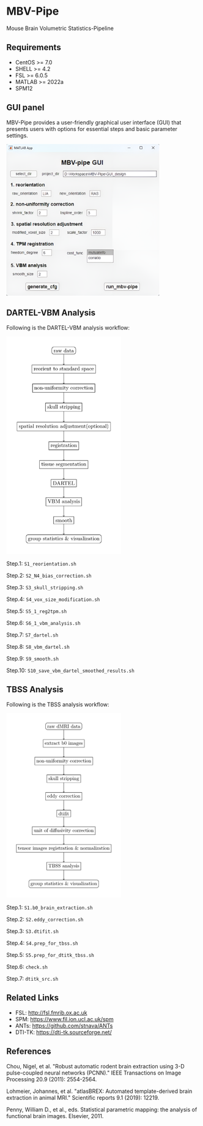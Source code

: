 # MBV-Pipe

Mouse Brain Volumetric Statistics-Pipeline

## Requirements
- CentOS >= 7.0
- SHELL >= 4.2
- FSL >= 6.0.5
- MATLAB >= 2022a
- SPM12

## GUI panel
MBV-Pipe provides a user-friendly graphical user interface (GUI) that presents users with options for essential steps and basic parameter settings.

<img width = '400' src ="./figs/GUI.png"/>

## DARTEL-VBM Analysis
Following is the DARTEL-VBM analysis workflow:

<!-- ![DARTEL-VBM workflow](./figs/DARTEL-VBM_workflow.png) -->
<img width = '300' src ="./figs/DARTEL-VBM_workflow.png"/>


Step.1: `S1_reorientation.sh`

Step.2: `S2_N4_bias_correction.sh`

Step.3: `S3_skull_stripping.sh`

Step.4: `S4_vox_size_modification.sh`

Step.5: `S5_1_reg2tpm.sh`

Step.6: `S6_1_vbm_analysis.sh`

Step.7: `S7_dartel.sh`

Step.8: `S8_vbm_dartel.sh`

Step.9: `S9_smooth.sh`

Step.10: `S10_save_vbm_dartel_smoothed_results.sh`

## TBSS Analysis
Following is the TBSS analysis workflow:

<img width = '300' src ="./figs/TBSS_workflow.png"/>


Step.1: `S1.b0_brain_extraction.sh`

Step.2: `S2.eddy_correction.sh`

Step.3: `S3.dtifit.sh`

Step.4: `S4.prep_for_tbss.sh`

Step.5: `S5.prep_for_dtitk_tbss.sh`

Step.6: `check.sh`

Step.7: `dtitk_src.sh`


## Related Links
- FSL: http://fsl.fmrib.ox.ac.uk
- SPM: https://www.fil.ion.ucl.ac.uk/spm
- ANTs: https://github.com/stnava/ANTs
- DTI-TK: https://dti-tk.sourceforge.net/

## References
Chou, Nigel, et al. "Robust automatic rodent brain extraction using 3-D pulse-coupled neural networks (PCNN)." IEEE Transactions on Image Processing 20.9 (2011): 2554-2564.

Lohmeier, Johannes, et al. "atlasBREX: Automated template-derived brain extraction in animal MRI." Scientific reports 9.1 (2019): 12219.

Penny, William D., et al., eds. Statistical parametric mapping: the analysis of functional brain images. Elsevier, 2011.
